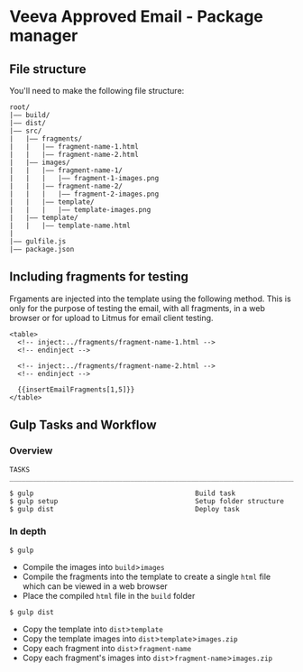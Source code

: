 # Veeva Approved Email - Package manager 

## File structure

You'll need to make the following file structure: 

```
root/
|—— build/
|—— dist/
|—— src/
|   |—— fragments/
|   |   |—— fragment-name-1.html
|   |   |—— fragment-name-2.html
|   |—— images/
|   |   |—— fragment-name-1/
|   |   |   |—— fragment-1-images.png
|   |   |—— fragment-name-2/
|   |   |   |—— fragment-2-images.png
|   |   |—— template/
|   |   |   |—— template-images.png
|   |—— template/
|   |   |—— template-name.html
|
|—— gulfile.js
|—— package.json
```

## Including fragments for testing

Frgaments are injected into the template using the following method. This is only for the purpose of testing the email, with all fragments, in a web browser or for upload to Litmus for email client testing. 

```
<table>
  <!-- inject:../fragments/fragment-name-1.html -->
  <!-- endinject -->

  <!-- inject:../fragments/fragment-name-2.html -->
  <!-- endinject -->

  {{insertEmailFragments[1,5]}}
</table>
```

## Gulp Tasks and Workflow

### Overview

```
TASKS
_________________________________________________________________________

$ gulp                                        Build task 
$ gulp setup                                  Setup folder structure
$ gulp dist                                   Deploy task
```

### In depth

```
$ gulp 
```
- Compile the images into `build`>`images`
- Compile the fragments into the template to create a single `html` file which can be viewed in a web browser 
- Place the compiled `html` file in the `build` folder

```
$ gulp dist
```
- Copy the template into `dist`>`template`
- Copy the template images into `dist`>`template`>`images.zip`
- Copy each fragment into `dist`>`fragment-name`
- Copy each fragment's images into `dist`>`fragment-name`>`images.zip`
